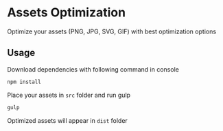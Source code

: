 # Assets Optimization

Optimize your assets (PNG, JPG, SVG, GIF) with best optimization options

## Usage
Download dependencies with following command in console
```bash
npm install
```
Place your assets in ```src``` folder and run gulp 
```bash
gulp
```
Optimized assets will appear in ```dist``` folder
